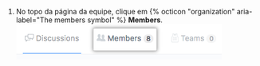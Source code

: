 1. No topo da página da equipe, clique em {% octicon "organization" aria-label="The members symbol" %} **Members**. ![Aba de membros](/assets/images/help/teams/members-tab.png)
